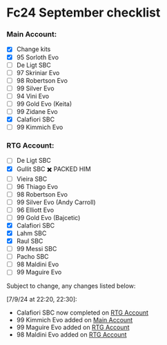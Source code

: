 # Fc24 September checklist

### Main Account:
- [x] Change kits
- [x] 95 Sorloth Evo
- [ ] De Ligt SBC
- [ ] 97 Skriniar Evo
- [ ] 98 Robertson Evo
- [ ] 99 Silver Evo
- [ ] 94 Vini Evo
- [ ] 99 Gold Evo (Keita)
- [ ] 99 Zidane Evo
- [x] Calafiori SBC
- [ ] 99 Kimmich Evo

### RTG Account:
- [ ] De Ligt SBC
- [x] Gullit SBC ✖️ PACKED HIM
- [ ] Vieira SBC
- [ ] 96 Thiago Evo
- [ ] 98 Robertson Evo
- [ ] 99 Silver Evo (Andy Carroll)
- [ ] 96 Elliott Evo
- [ ] 99 Gold Evo (Bajcetic)
- [x] Calafiori SBC
- [x] Lahm SBC
- [x] Raul SBC
- [ ] 99 Messi SBC
- [ ] Pacho SBC
- [ ] 98 Maldini Evo
- [ ] 99 Maguire Evo

Subject to change, any changes listed below:  

[7/9/24 at 22:20, 22:30]:
- Calafiori SBC now completed on [RTG Account](#rtg-account)
- 99 Kimmich Evo added on [Main Account](#main-account)
- 99 Maguire Evo added on [RTG Account](#rtg-account)
- 98 Maldini Evo added on [RTG Account](#rtg-account)
